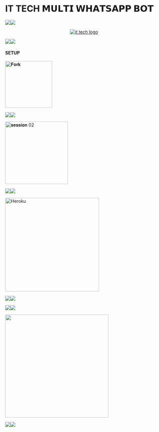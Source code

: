 # IT TECH 𝗠𝗨𝗟𝗧𝗜 𝗪𝗛𝗔𝗧𝗦𝗔𝗣𝗣 𝗕𝗢𝗧
<a><img src='https://i.imgur.com/LyHic3i.gif'/></a><a><img src='https://i.imgur.com/LyHic3i.gif'/></a>

<p align="center">
  <a href="https://github.com/techbroh/IT-TECH-BRO-S-">
    <img alt="it tech logo"  src="https://files.catbox.moe/1dpqqm.jpg">
  </a>
</p>

<a><img src='https://i.imgur.com/LyHic3i.gif '/></a><a><img src='https://i.imgur.com/LyHic3i.gif'/></a>


#### SETUP 


<p align="left">
<a href="https://github.com/techbroh/IT-TECH-BRO-S-"><img src="https://img.shields.io/badge/Fork-gold" alt="𝐅𝐨𝐫𝐤" width="150"></a>


<a><img src='https://i.imgur.com/LyHic3i.gif'/></a><a><img src='https://i.imgur.com/LyHic3i.gif'/></a>



 <p align="left">
<a href="https://it-tech-t5se.onrender.com"><img src="https://img.shields.io/badge/Get%20Session%20-red" alt=" 𝐬𝐞𝐬𝐬𝐢𝐨𝐧 02" width="200"></a>

<a><img src='https://i.imgur.com/LyHic3i.gif'/></a><a><img src='https://i.imgur.com/LyHic3i.gif'/></a>


<p align="left">
<a href="https://dashboard.heroku.com/" target="_blank"><img title="DEPLOY-ON HEROKU" src="https://img.shields.io/badge/DEPLOY%20ON%20HEROKU-purple"" alt="Heroku" width="300"></a>
</p>
  
<a><img src='https://i.imgur.com/LyHic3i.gif'/></a><a><img src='https://i.imgur.com/LyHic3i.gif'/></a>

<a><img src='https://i.imgur.com/LyHic3i.gif'/></a><a><img src='https://i.imgur.com/LyHic3i.gif'/></a>

<div align="left">
  <a href="https://whatsapp.com/channel/0029Vb5e33h96H4QYhiGIQ2V">
    <img src="https://img.shields.io/badge/Join-WhatsApp%20Channel-25D366?style=for-the-badge&logo=whatsapp&logoColor=white&labelColor=000000" width="330"></a>
  </a>
</div>

<a><img src='https://i.imgur.com/LyHic3i.gif'/></a><a><img src='https://i.imgur.com/LyHic3i.gif'/></a>

